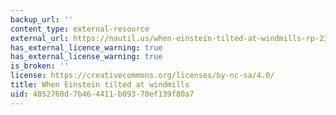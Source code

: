 ```yaml
---
backup_url: ''
content_type: external-resource
external_url: https://nautil.us/when-einstein-tilted-at-windmills-rp-236254/
has_external_licence_warning: true
has_external_license_warning: true
is_broken: ''
license: https://creativecommons.org/licenses/by-nc-sa/4.0/
title: When Einstein tilted at windmills
uid: 4052768d-7b46-4411-b093-70ef139f80a7
---
```

